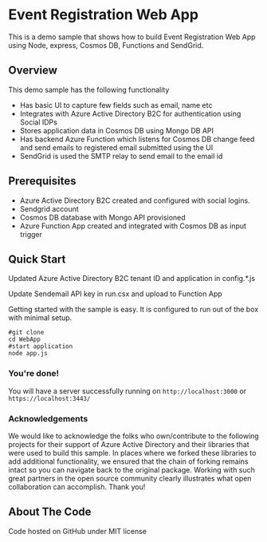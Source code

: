# Event Registration Web App

This is a demo sample that shows how to build  Event Registration Web App using Node, express, Cosmos DB, Functions and SendGrid.


## Overview
This demo sample has the following functionality

- Has basic UI to capture few fields such as email, name etc
- Integrates with Azure Active Directory B2C for authentication using Social IDPs
- Stores application data in Cosmos DB using Mongo DB API
- Has backend Azure Function which listens for Cosmos DB change feed and send emails to registered email submitted      using the UI
- SendGrid is used the SMTP relay to send email to the email id

## Prerequisites
- Azure Active Directory B2C created and configured with social logins. 
- Sendgrid account
- Cosmos DB database with Mongo API provisioned
- Azure Function App created and integrated with Cosmos DB as input trigger

## Quick Start



Updated Azure Active Directory B2C tenant ID and application in config.*.js

Update Sendemail API key in run.csx and upload to Function App

Getting started with the sample is easy. It is configured to run out of the box with minimal setup.

    #git clone
    cd WebApp
    #start application
    node app.js


### You're done!

You will have a server successfully running on `http://localhost:3000` or `https://localhost:3443/`



### Acknowledgements

We would like to acknowledge the folks who own/contribute to the following projects for their support of Azure Active Directory and their libraries that were used to build this sample. In places where we forked these libraries to add additional functionality, we ensured that the chain of forking remains intact so you can navigate back to the original package. Working with such great partners in the open source community clearly illustrates what open collaboration can accomplish. Thank you!


## About The Code

Code hosted on GitHub under MIT license
